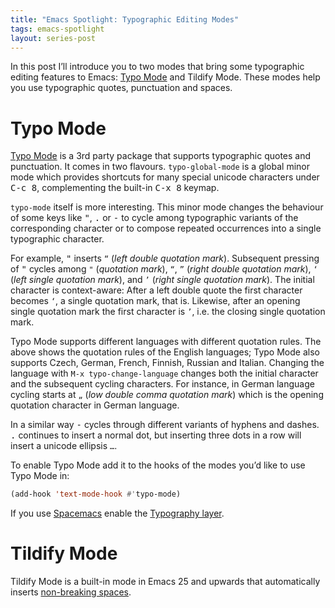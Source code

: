 ```yaml
---
title: "Emacs Spotlight: Typographic Editing Modes"
tags: emacs-spotlight
layout: series-post
---
```


In this post I’ll introduce you to two modes that bring some typographic editing
features to Emacs: [Typo Mode][] and Tildify Mode.  These modes help you use
typographic quotes, punctuation and spaces.

<!--more-->

Typo Mode
=========

[Typo Mode][] is a 3rd party package that supports typographic quotes and
punctuation.  It comes in two flavours.  `typo-global-mode` is a global minor
mode which provides shortcuts for many special unicode characters under <kbd>C-c
8</kbd>, complementing the built-in <kbd>C-x 8</kbd> keymap.

`typo-mode` itself is more interesting.  This minor mode changes the behaviour
of some keys like <kbd>"</kbd>, <kbd>.</kbd> or <kbd>-</kbd> to cycle among
typographic variants of the corresponding character or to compose repeated
occurrences into a single typographic character.

For example, <kbd>"</kbd> inserts `“` (*left double quotation mark*).
Subsequent pressing of <kbd>"</kbd> cycles among `"` (*quotation mark*), `“`,
`”` (*right double quotation mark*), `‘` (*left single quotation mark*), and `’`
(*right single quotation mark*).  The initial character is context-aware: After
a left double quote the first character becomes `‘`, a single quotation mark,
that is.  Likewise, after an opening single quotation mark the first character
is `’`, i.e. the closing single quotation mark.

Typo Mode supports different languages with different quotation rules.  The
above shows the quotation rules of the English languages; Typo Mode also
supports Czech, German, French, Finnish, Russian and Italian.  Changing the
language with `M-x typo-change-language` changes both the initial character and
the subsequent cycling characters.  For instance, in German language cycling
starts at `„` (*low double comma quotation mark*) which is the opening quotation
character in German language.

In a similar way <kbd>-</kbd> cycles through different variants of hyphens and
dashes.  <kbd>.</kbd> continues to insert a normal dot, but inserting three dots
in a row will insert a unicode ellipsis `…`.

To enable Typo Mode add it to the hooks of the modes you’d like to use Typo Mode
in:

```cl
(add-hook 'text-mode-hook #'typo-mode)
```

If you use [Spacemacs][] enable the [Typography layer][layer].

[Spacemacs]: https://github.com/syl20bnr/spacemacs
[layer]: https://github.com/syl20bnr/spacemacs/tree/develop/layers/typography

Tildify Mode
============

Tildify Mode is a built-in mode in Emacs 25 and upwards that automatically
inserts [non-breaking spaces][nbsp].


[Typo Mode]: https://github.com/jorgenschaefer/typoel
[nbsp]: https://en.wikipedia.org/wiki/Non-breaking_space
